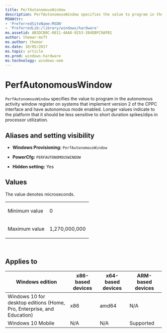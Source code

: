 ```yaml
---
title: PerfAutonomousWindow
description: PerfAutonomousWindow specifies the value to program in the autonomous activity window register on systems that implement version 2 of the CPPC interface and have autonomous mode enabled.
MSHAttr:
- 'PreferredSiteName:MSDN'
- 'PreferredLib:/library/windows/hardware'
ms.assetid: AB3DCB0C-0811-4AA8-9253-384EBFC9AFB1
author: themar-msft
ms.author: themar
ms.date: 10/05/2017
ms.topic: article
ms.prod: windows-hardware
ms.technology: windows-oem
---
```


# PerfAutonomousWindow


`PerfAutonomousWindow` specifies the value to program in the autonomous activity window register on systems that implement version 2 of the CPPC interface and have autonomous mode enabled. Longer values indicate to the platform that it should be less sensitive to short duration spikes/dips in processor utilization.

## <span id="Aliases_and_setting_visibility"></span><span id="aliases_and_setting_visibility"></span><span id="ALIASES_AND_SETTING_VISIBILITY"></span>Aliases and setting visibility


-   **Windows Provisioning:** `PerfAutonomousWindow`

-   **PowerCfg:** `PERFAUTONOMOUSWINDOW`

-   **Hidden setting:** Yes

## <span id="Values"></span><span id="values"></span><span id="VALUES"></span>Values


The value denotes microseconds.

<table>
<colgroup>
<col width="50%" />
<col width="50%" />
</colgroup>
<tbody>
<tr class="odd">
<td><p>Minimum value</p></td>
<td><p>0</p></td>
</tr>
<tr class="even">
<td><p>Maximum value</p></td>
<td><p>1,270,000,000</p></td>
</tr>
</tbody>
</table>

 

## <span id="Applies_to"></span><span id="applies_to"></span><span id="APPLIES_TO"></span>Applies to


| Windows edition                                                        | x86-based devices | x64-based devices | ARM-based devices |
|------------------------------------------------------------------------|-------------------|-------------------|-------------------|
| Windows 10 for desktop editions (Home, Pro, Enterprise, and Education) | x86               | amd64             | N/A               |
| Windows 10 Mobile                                                      | N/A               | N/A               | Supported         |
